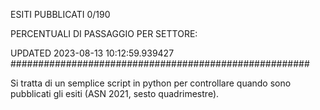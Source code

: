 ESITI PUBBLICATI 0/190 

PERCENTUALI DI PASSAGGIO PER SETTORE:

UPDATED 2023-08-13 10:12:59.939427
###################################################### 

Si tratta di un semplice script in python per controllare quando sono pubblicati gli esiti (ASN 2021, sesto quadrimestre).


